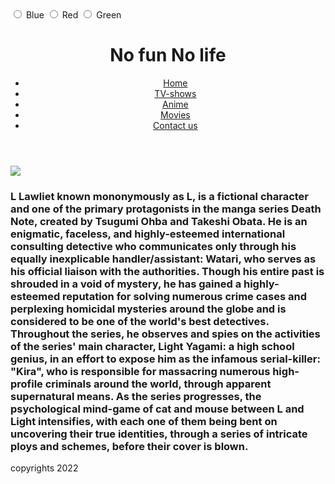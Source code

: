 <!DOCTYPE HTML>
<html>
<head>
	<!DOCTYPE html>
<title>My Example</title>

<script>
// Wait for DOM to load
document.addEventListener("DOMContentLoaded", function(event) {

  // Put the button into a variable
  var e = document.getElementById("myForm");
  
  // Wait for user to click the button
  e.addEventListener( "change", function() {
  
    // Put the selected value into a variable
    var myColor = this.color.value;
    
    // The "Switch" statement.
    switch ( myColor ) {
    
    case "Blue":
      alert("Just like the sky!");
      break;

    case "Red":
      alert("Quite daring!");
      break;

    case "Green":
      alert("Like... grass?");
      break;
      
    }
  }, false);
});
</script>

<!-- Replace '{action page}' with your own action page to support non-JavaScript users -->
<form id="myForm" name="myForm" action="{action page}">
  <label>
    <input type="radio" name="color" value="Blue"> Blue
  </label>
  <label>
    <input type="radio" name="color" value="Red"> Red
  </label>
  <label>
    <input type="radio" name="color" value="Green"> Green
  </label>
</form>

</head>
<body>
  <header>
      <h1>
          No fun No life
      </h1>
      <nav>
          <ul>
              <li>
                   <a href="https://ibrahim-hikari.github.io/entertainment/">
                       Home
                   </a>
               </li>
              <li>
                  <a href="https://omar7100.github.io/entertainment/
">
                      TV-shows
                  </a>
              </li>
              <li>
                  <a href="https://ahmadboxx.github.io/Entertainmentnew/">
                      Anime
                  </a>
              </li>
              <li>
                  <a href="https://obadeh.github.io/ENTERTAINMENT/">
                      Movies
                  </a>
              </li>
              <li>
                  <a href="https://www.facebook.com/ibrahim.ajarmeh.3">
                      Contact us
                  </a>
              </li>
          </ul>
      </nav>
  </header>
  <main>
  <article>
      <section>
      </section>
      <section>
      </section>
  </article>  <main>
       <img src="https://imgix.ranker.com/user_node_img/50084/1001673145/original/l-was-lying-to-the-orphans-about-his-motivations-photo-u1?w=650&q=50&fm=pjpg&fit=crop&crop=faces"/>

   <h3>
       L Lawliet known mononymously as L, is a fictional character and one of the primary protagonists in the manga series Death Note, created by Tsugumi Ohba and Takeshi Obata. He is an enigmatic, faceless, and highly-esteemed international consulting detective who communicates only through his equally inexplicable handler/assistant: Watari, who serves as his official liaison with the authorities. Though his entire past is shrouded in a void of mystery, he has gained a highly-esteemed reputation for solving numerous crime cases and perplexing homicidal mysteries around the globe and is considered to be one of the world's best detectives.
Throughout the series, he observes and spies on the activities of the series' main character, Light Yagami: a high school genius, in an effort to expose him as the infamous serial-killer: "Kira", who is responsible for massacring numerous high-profile criminals around the world, through apparent supernatural means. As the series progresses, the psychological mind-game of cat and mouse between L and Light intensifies, with each one of them being bent on uncovering their true identities, through a series of intricate ploys and schemes, before their cover is blown.
   </h3>
  <article>
      <section>
      </section>
      <section>
      </section>
  </article>
  </main>
  <footer>
      copyrights 2022
  </footer>
</body>
</html>
